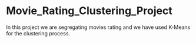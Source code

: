 # Movie_Rating_Clustering_Project
In this project we are segregating movies rating and we have used K-Means for the clustering process.

